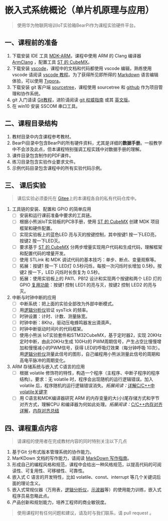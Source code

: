 # 嵌入式系统概论（单片机原理与应用）

>使用华为物联网培训IoT实验箱BearPi作为课程实验硬件平台。

## 一、课程前的准备

1. 下载安装 IDE 工具 [MDK-ARM](http://www2.keil.com/mdk5/)，课程中使用 ARM 的 Clang 编译器 [ArmClang](https://developer.arm.com/docs/100068/0614) ，配置工具 [ST 的 CubeMX](https://www.st.com/content/st_com/en/products/development-tools/software-development-tools/stm32-software-development-tools/stm32-configurators-and-code-generators/stm32cubemx.html)。
2. 下载安装 [vscode](https://code.visualstudio.com/)，课程中的文档和代码都使用 vscode 编辑，熟练使用vscode 请阅读 [vscode 教程](https://geek-docs.com/vscode/vscode-tutorials/what-is-vscode.html)。为了获得所见即所得的 [Markdown](https://help.github.com/articles/github-flavored-markdown/) 语言编辑体验，可以使用 [Typora](http://typora.io/)。
3. 下载安装 git 客户端 [sourcetree](https://www.sourcetreeapp.com/)，课程使用 sourcetree 和 [github](http://www.github.com) 作为项目管理和协作系统。
4. git 入门请读 [Git教程](https://www.liaoxuefeng.com/wiki/896043488029600)，进阶请阅读 [git 权威指南](https://gitee.com/progit/) 或其 [英文版](https://git-scm.com/book/en/v2)。
5. 在 win10 安装 SSCOM 串口工具。 

## 二、课程目录结构

  1. 教材目录中内含课程参考教材。
  2. BearPi目录中包含BearPi的所有硬件资料，尤其是详细的**数据手册**。一般教学中不会涉及此点，但本课程特别强调工程实践中对数据手册的理解。
  3. 课件目录包含制作的PDF课件。
  4. 练习目录包含实验作业要求文件。
  5. 示例代码目录包含课程中的所有实验代码示例。

## 三、 课后实验

> 课后实验必须委托在 [Gitee](https://www.gitee.com)上的本课程各自的私有代码仓库中。

1. 工具链的安装、配置和 GPIO 的简单应用
   - [ ] 安装和运行课前准备中要求的工具链。
   - [ ] 根据小熊派IoT实验板的PCB手册，使用 [ST 的 CubeMX](https://www.st.com/content/st_com/en/products/development-tools/software-development-tools/stm32-software-development-tools/stm32-configurators-and-code-generators/stm32cubemx.html) 创建 MDK 项目框架和硬件配置。
   - [ ] 实现实验板上的蓝色LED 亮与灭的按键控制，其中按键1 按一下LED亮，按键2 按一下LED灭。
   - [ ] 要求基于 [ST 的 CubeMX](https://www.st.com/content/st_com/en/products/development-tools/software-development-tools/stm32-software-development-tools/stm32-configurators-and-code-generators/stm32cubemx.html) 分两步增量实现用户代码和生成代码，理解框架和配置代码的增量开发。
   - [ ] 使用 STLink 和 MDK 调试代码的基本技巧：单步、断点、变量观察等。
   - [ ] 拓展：按键1 按一下 LED灯 0.5秒闪烁，每按一次闪烁时长增加 0.5秒。按键2 按一下，LED 闪烁时长恢复为 0.5秒。
   - [ ] 拓展：使用实验板上的 PA11、PB12 设计和实现两个按键和两个 LED 灯的GPIO <u>复用功能</u>：按键1 控制 LED1 的亮与灭，按键2 控制 LED2 的亮与灭。

2. 中断与时钟中断的应用
   - [ ] 中断系统：把上面的实验全部改为外部中断模式。
   - [ ] 用[逻辑分析仪](https://support.saleae.com/user-guide)验证 sysTick 的频率。
   - [ ] 时钟设置：计时、计数、测量脉宽。
   - [ ] 时钟中断：8Khz，驱动压电蜂鸣器发出滴滴声。
   - [ ] 时钟中断驱动时间片的代码框架。
   - [ ] 使用小熊派 IoT实验套件和STM32CubeMX，基于定时器2，实现 20KHz 定时中断，由此20KHz生成 100Hz的 PWM周期信号，产生占空比慢慢增加和慢慢减小的PWM信号，获得 LED的呼吸灯效果（每分钟呼吸 10次）。用[逻辑分析仪](https://support.saleae.com/user-guide)测量此信号的图形，自己编程用小熊派测量此信号的周期和高电平脉冲的周期变化。

3. ARM 存储系统与嵌入式 C语言的应用
   - [ ] 根据 volatile 修饰符的特性，构造一个程序（主程序、中断子程序的程序结构）。要求：无 volatile 时，程序会出现随机的运行逻辑错误。加入 volatile 后，程序随机的运行逻辑错误消失。*拓展阅读：*[详解C/C++中volatile关键字](https://blog.csdn.net/weixin_44363885/article/details/92838607)
   - [ ] 用 C语言和MDK编译器研究 ARM 的内存变量的大(小)尾存储方式和字节对齐方式，理解CPU 和编译器为何如此处理。*拓展阅读：*[C/C++内存对齐详解](https://zhuanlan.zhihu.com/p/30007037)，[内存对齐总结](https://www.cnblogs.com/iQXQZX/p/14049734.html)

## 四、课程重点内容

>请课程的使用者在完成教材内容的同时特别关注以下几点

1. 基于Git 分布式版本管理系统的协作能力。
2. MarKDown 文档的写作能力，请阅读 [MarkDown 写作指南](https://shd101wyy.github.io/markdown-preview-enhanced/#/zh-cn/)。
3. 形成自己的编程风格和规范，课程中会给出一种风格规范，以提高代码的可阅读性、可复用性、可移植性、可靠性。
4. 嵌入式 C 语言的开发特性，比如 volatile、const、interrupt 等几个关键词后面的理论含义。
5. 嵌入式常规仪器（万用表，[逻辑分析仪](https://support.saleae.com/user-guide)，[示波器](https://www.tek.com.cn/oscilloscope/tbs1000b-edu-digital-storage-oscilloscope-manual/tbs1000b-and-tbs1000b-edu-series-oscil)等）的使用能力训练，嵌入式程序员易忽略此点。
6. 产品创新和规划能力，培养工程师的商业敏锐度。

> 使用课程时有任何问题和建议，请及时与我们联系，请 pull request 。

